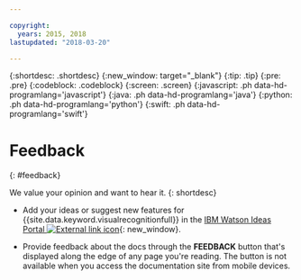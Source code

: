 ```yaml
---

copyright:
  years: 2015, 2018
lastupdated: "2018-03-20"

---
```


{:shortdesc: .shortdesc}
{:new_window: target="_blank"}
{:tip: .tip}
{:pre: .pre}
{:codeblock: .codeblock}
{:screen: .screen}
{:javascript: .ph data-hd-programlang='javascript'}
{:java: .ph data-hd-programlang='java'}
{:python: .ph data-hd-programlang='python'}
{:swift: .ph data-hd-programlang='swift'}

# Feedback
{: #feedback}

We value your opinion and want to hear it.
{: shortdesc}

- Add your ideas or suggest new features for {{site.data.keyword.visualrecognitionfull}} in the [IBM Watson Ideas Portal ![External link icon](../../icons/launch-glyph.svg "External link icon")](https://ibm-watson.ideas.aha.io/?project=VISION){: new_window}.

- Provide feedback about the docs through the **FEEDBACK** button that's displayed along the edge of any page you're reading. The button is not available when you access the documentation site from mobile devices.